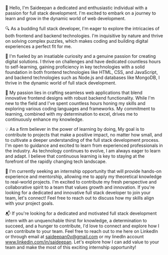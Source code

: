 👋 Hello, I'm Saideepan a dedicated and enthusiastic individual with a passion for full stack development. 
I'm excited to embark on a journey to learn and grow in the dynamic world of web development.

🔍 As a budding full stack developer, I'm eager to explore the intricacies of both frontend and backend technologies. I'm inquisitive by nature and thrive on solving complex puzzles, which makes coding and building digital experiences a perfect fit for me.

🚀 I'm fueled by an insatiable curiosity and a genuine passion for creating digital solutions. I thrive on challenges and have dedicated countless hours to self-learning, gaining proficiency in key technologies with a solid foundation in both frontend technologies like HTML, CSS, and JavaScript, and backend technologies such as Node.js and databases like MongoDB, I thrive in the dynamic world of full stack development.

🔧 My passion lies in crafting seamless web applications that blend innovative frontend designs with robust backend functionality.   While I'm new to the field and I've spent countless hours honing my skills and exploring various coding languages and frameworks. My commitment to learning, combined with my determination to excel, drives me to continuously enhance my knowledge.

💡 As a firm believer in the power of learning by doing, My goal is to contribute to projects that make a positive impact, no matter how small, and to cultivate a deeper understanding of the full stack development process. I'm open to guidance and excited to learn from experienced professionals in the industry. As technology continues to evolve, I am always eager to learn and adapt. I believe that continuous learning is key to staying at the forefront of the rapidly changing tech landscape.

🌱 I'm currently seeking an internship opportunity that will provide hands-on experience and mentorship, allowing me to apply my theoretical knowledge to real-world projects. I'm excited to contribute my fresh perspective and collaborative spirit to a team that values growth and innovation. If you're looking for a dedicated and innovative full stack developer to join your team, let's connect! Feel free to reach out to discuss how my skills align with your project goals.

📬 If you're looking for a dedicated and motivated full stack development intern with an unquenchable thirst for knowledge, a determination to succeed, and a hunger to contribute, I'd love to connect and explore how I can contribute to your team. Feel free to reach out to me here on LinkedIn or through email at saideepan0v@gmail.com or my linedIn account www.linkedin.com/in/saideepan. Let's explore how I can add value to your team and make the most of this exciting internship opportunity!
<!---
Saideepan01/Saideepan01 is a ✨ special ✨ repository because its `README.md` (this file) appears on your GitHub profile.
You can click the Preview link to take a look at your changes.
--->
